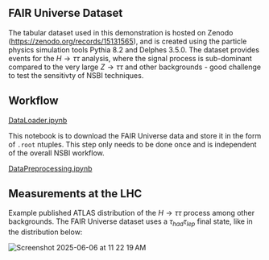 FAIR Universe Dataset
--

The tabular dataset used in this demonstration is hosted on Zenodo (https://zenodo.org/records/15131565), and is created using the particle physics simulation tools Pythia 8.2 and Delphes 3.5.0. The dataset provides events for the $H\to \tau\tau$ analysis, where the signal process is sub-dominant compared to the very large $Z\to \tau\tau$ and other backgrounds - good challenge to test the sensitivty of NSBI techniques.

Workflow
--

[DataLoader.ipynb](./DataLoader.ipynb)

This notebook is to download the FAIR Universe data and store it in the form of `.root` ntuples. This step only needs to be done once and is independent of the overall NSBI workflow. 

[DataPreprocessing.ipynb](./DataPreprocessing.ipynb)

Measurements at the LHC
--

Example published ATLAS distribution of the $H\to \tau\tau$ process among other backgrounds. The FAIR Universe dataset uses a $\tau_{had} \tau_{lep}$ final state, like in the distribution below:

![Screenshot 2025-06-06 at 11 22 19 AM](https://github.com/user-attachments/assets/3107e69c-7071-4dcd-bb3d-01777ba93746)
